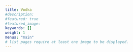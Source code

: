 ```yaml
---
title: Vodka
#description: 
#featured: true
#featured_image: 
keywords: []
weight: 1
menus: "main"
# list pages require at least one image to be displayed.
---
```

